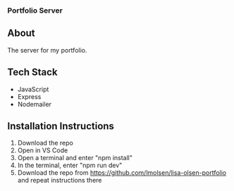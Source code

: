 ### Portfolio Server
##  About
The server for my portfolio.

## Tech Stack
- JavaScript
- Express
- Nodemailer

## Installation Instructions
1. Download the repo
2. Open in VS Code
3. Open a terminal and enter "npm install"
4. In the terminal, enter "npm run dev" 
5. Download the repo from https://github.com/lmolsen/lisa-olsen-portfolio and repeat instructions there